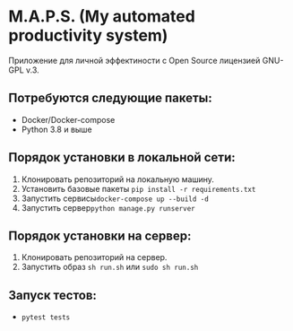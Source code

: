 # M.A.P.S. (My automated productivity system)
Приложение для личной эффектиности с Open Source лицензией GNU-GPL v.3.

## Потребуются следующие пакеты:
- Docker/Docker-compose
- Python 3.8 и выше

## Порядок установки в локальной сети:
1. Клонировать репозиторий на локальную машину.
2. Установить базовые пакеты ```pip install -r requirements.txt```
3. Запустить сервисы```docker-compose up --build -d```
4. Запустить сервер```python manage.py runserver```


## Порядок установки на сервер:
1. Клонировать репозиторий на сервер.
2. Запустить образ ```sh run.sh``` или ```sudo sh run.sh```


## Запуск тестов:
- ```pytest tests```
